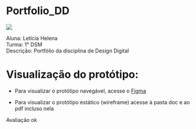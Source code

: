 # Portfolio_DD
![](https://user-images.githubusercontent.com/110743347/226479544-f2f4afac-29d2-4368-beae-c41fa0aca80e.png)

Aluna: Letícia Helena <br>
Turma: 1° DSM <br>
Descrição: Portfólio da disciplina de Design Digital <br>


# Visualização do protótipo:
* Para visualizar o protótipo navegável, acesse o [Figma](https://www.figma.com/file/8IOS4u3CK5xcWMWnHQ2Zui/PORTF%C3%93LIO?node-id=62-30&t=pTVGe2MZknH7Tnv9-0)

* Para visualizar o protótipo estático (wireframe) acesse à pasta doc e ao pdf incluso nela

Avaliação ok